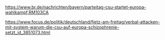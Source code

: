 https://www.br.de/nachrichten/bayern/parteitag-csu-startet-europa-wahlkampf,RM103CA

https://www.focus.de/politik/deutschland/fietz-am-freitag/verbal-attacken-mit-system-warum-die-csu-auf-europa-schizophrenie-setzt_id_3851073.html
